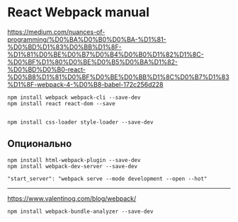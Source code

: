 # React Webpack manual


https://medium.com/nuances-of-programming/%D0%BA%D0%B0%D0%BA-%D1%81-%D0%BD%D1%83%D0%BB%D1%8F-%D1%81%D0%BE%D0%B7%D0%B4%D0%B0%D1%82%D1%8C-%D0%BF%D1%80%D0%BE%D0%B5%D0%BA%D1%82-%D0%BD%D0%B0-react-%D0%B8%D1%81%D0%BF%D0%BE%D0%BB%D1%8C%D0%B7%D1%83%D1%8F-webpack-4-%D0%B8-babel-172c256d228

```
npm install webpack webpack-cli --save-dev
npm install react react-dom --save


npm install css-loader style-loader --save-dev
```


## Опционально

```
npm install html-webpack-plugin --save-dev
npm install webpack-dev-server --save-dev
```

```
"start_server": "webpack serve --mode development --open --hot"
```


-----

https://www.valentinog.com/blog/webpack/



```
npm install webpack-bundle-analyzer --save-dev
```